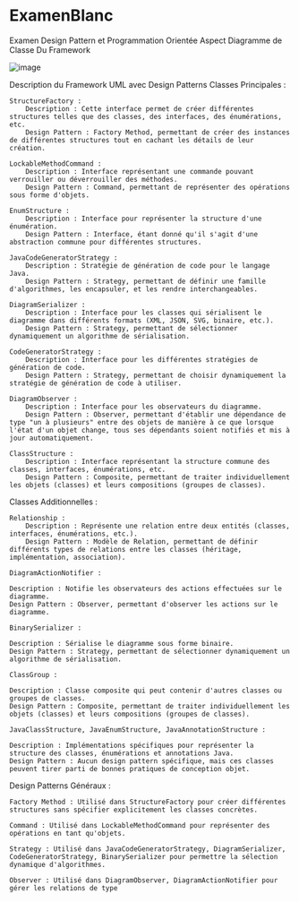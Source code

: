 # ExamenBlanc
Examen Design Pattern et Programmation Orientée Aspect
Diagramme de Classe Du Framework

![image](https://github.com/MeryemBahi1/ExamenBlanc/assets/97296373/50fadfea-4042-4993-8e8b-66980b7693a8)


Description du Framework UML avec Design Patterns
Classes Principales :

    StructureFactory :
        Description : Cette interface permet de créer différentes structures telles que des classes, des interfaces, des énumérations, etc.
        Design Pattern : Factory Method, permettant de créer des instances de différentes structures tout en cachant les détails de leur création.
        
    LockableMethodCommand :
        Description : Interface représentant une commande pouvant verrouiller ou déverrouiller des méthodes.
        Design Pattern : Command, permettant de représenter des opérations sous forme d'objets.

    EnumStructure :
        Description : Interface pour représenter la structure d'une énumération.
        Design Pattern : Interface, étant donné qu'il s'agit d'une abstraction commune pour différentes structures.

    JavaCodeGeneratorStrategy :
        Description : Stratégie de génération de code pour le langage Java.
        Design Pattern : Strategy, permettant de définir une famille d'algorithmes, les encapsuler, et les rendre interchangeables.

    DiagramSerializer :
        Description : Interface pour les classes qui sérialisent le diagramme dans différents formats (XML, JSON, SVG, binaire, etc.).
        Design Pattern : Strategy, permettant de sélectionner dynamiquement un algorithme de sérialisation.

    CodeGeneratorStrategy :
        Description : Interface pour les différentes stratégies de génération de code.
        Design Pattern : Strategy, permettant de choisir dynamiquement la stratégie de génération de code à utiliser.

    DiagramObserver :
        Description : Interface pour les observateurs du diagramme.
        Design Pattern : Observer, permettant d'établir une dépendance de type "un à plusieurs" entre des objets de manière à ce que lorsque l'état d'un objet change, tous ses dépendants soient notifiés et mis à jour automatiquement.

    ClassStructure :
        Description : Interface représentant la structure commune des classes, interfaces, énumérations, etc.
        Design Pattern : Composite, permettant de traiter individuellement les objets (classes) et leurs compositions (groupes de classes).

Classes Additionnelles :

    Relationship :
        Description : Représente une relation entre deux entités (classes, interfaces, énumérations, etc.).
        Design Pattern : Modèle de Relation, permettant de définir différents types de relations entre les classes (héritage, implémentation, association).

    DiagramActionNotifier :

    Description : Notifie les observateurs des actions effectuées sur le diagramme.
    Design Pattern : Observer, permettant d'observer les actions sur le diagramme.

    BinarySerializer :

    Description : Sérialise le diagramme sous forme binaire.
    Design Pattern : Strategy, permettant de sélectionner dynamiquement un algorithme de sérialisation.

    ClassGroup :

    Description : Classe composite qui peut contenir d'autres classes ou groupes de classes.
    Design Pattern : Composite, permettant de traiter individuellement les objets (classes) et leurs compositions (groupes de classes).

    JavaClassStructure, JavaEnumStructure, JavaAnnotationStructure :

    Description : Implémentations spécifiques pour représenter la structure des classes, énumérations et annotations Java.
    Design Pattern : Aucun design pattern spécifique, mais ces classes peuvent tirer parti de bonnes pratiques de conception objet.

Design Patterns Généraux :

    Factory Method : Utilisé dans StructureFactory pour créer différentes structures sans spécifier explicitement les classes concrètes.

    Command : Utilisé dans LockableMethodCommand pour représenter des opérations en tant qu'objets.

    Strategy : Utilisé dans JavaCodeGeneratorStrategy, DiagramSerializer, CodeGeneratorStrategy, BinarySerializer pour permettre la sélection dynamique d'algorithmes.

    Observer : Utilisé dans DiagramObserver, DiagramActionNotifier pour gérer les relations de type

